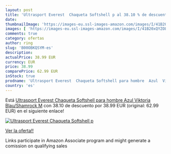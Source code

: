 ```yaml
---
layout: post
title: 'Ultrasport Everest  Chaqueta Softshell p al 38.10 % de descuento'
date: 
thumbnailImage: 'https://images-eu.ssl-images-amazon.com/images/I/41B20xQYZOL._SL200_.jpg'
images: [ 'https://images-eu.ssl-images-amazon.com/images/I/41B20xQYZOL._SL200_.jpg' ]
comments: true
category: ofertas
author: ring
slug: 'B00OBKQSYM-es'
description:
actualPrice: 38.99 EUR
currency: EUR
price: 38.99
comparePrice: 62.99 EUR
inStock: true
prodname: 'Ultrasport Everest  Chaqueta Softshell para hombre  Azul  Viktoria Blau/Shamrock   M'
country: 'es'
---
```


Está [Ultrasport Everest  Chaqueta Softshell para hombre  Azul  Viktoria Blau/Shamrock   M](https://www.amazon.es/dp/B00OBKQSYM/?tag=tolees-21) con 38.10 de descuento por 38.99 EUR (original: 62.99 EUR) en el siguiente enlace!

[![Ultrasport Everest  Chaqueta Softshell p](https://images-eu.ssl-images-amazon.com/images/I/41B20xQYZOL._SL200_.jpg)](https://www.amazon.es/dp/B00OBKQSYM/?tag=tolees-21)

[Ver la oferta!!](https://www.amazon.es/dp/B00OBKQSYM/?tag=tolees-21)

Links participate in Amazon Associate program and might generate a comission on qualifying sales


